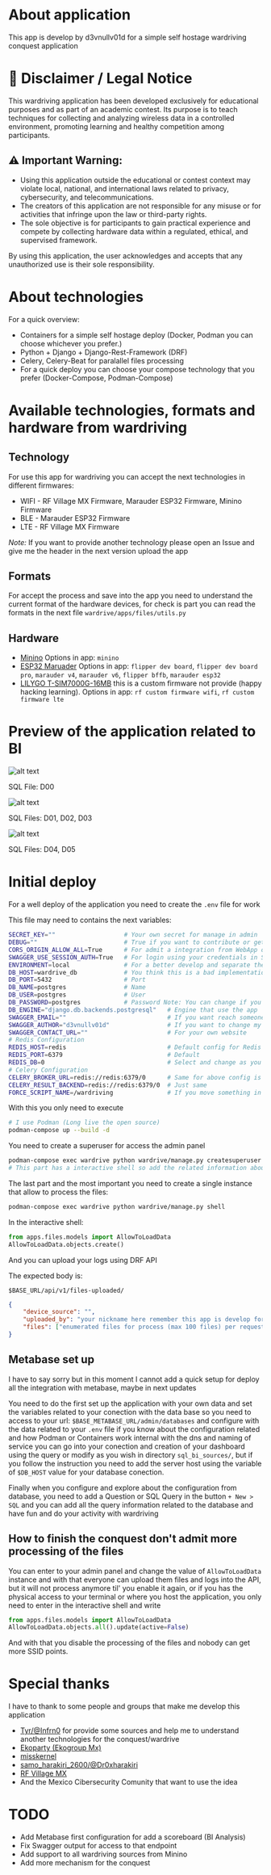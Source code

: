 # About application

This app is develop by d3vnullv01d for a simple self hostage wardriving conquest application

# 📜 Disclaimer / Legal Notice

This wardriving application has been developed exclusively for educational purposes and as part of an academic contest.
Its purpose is to teach techniques for collecting and analyzing wireless data in a controlled environment, promoting learning and healthy competition among participants.

## ⚠️ Important Warning:

* Using this application outside the educational or contest context may violate local, national, and international laws related to privacy, cybersecurity, and telecommunications.
* The creators of this application are not responsible for any misuse or for activities that infringe upon the law or third-party rights.
* The sole objective is for participants to gain practical experience and compete by collecting hardware data within a regulated, ethical, and supervised framework.

By using this application, the user acknowledges and accepts that any unauthorized use is their sole responsibility.

# About technologies

For a quick overview:

* Containers for a simple self hostage deploy (Docker, Podman you can choose whichever you prefer.)
* Python + Django + Django-Rest-Framework (DRF)
* Celery, Celery-Beat for paralallel files processing
* For a quick deploy you can choose your compose technology that you prefer (Docker-Compose, Podman-Compose)

# Available technologies, formats and hardware from wardriving

## Technology

For use this app for wardriving you can accept the next technologies in different firmwares:

* WIFI - RF Village MX Firmware, Marauder ESP32 Firmware, Minino Firmware
* BLE - Marauder ESP32 Firmware
* LTE - RF Village MX Firmware

_*Note:*_ If you want to provide another technology please open an Issue and give me the header in the next version upload the app

## Formats

For accept the process and save into the app you need to understand the current format of the hardware devices, for check is part you can read the formats in the next file `wardrive/apps/files/utils.py`

## Hardware

* [Minino](https://github.com/ElectronicCats/Minino) Options in app: `minino`
* [ESP32 Maruader](https://github.com/justcallmekoko/ESP32Marauder/) Options in app: `flipper dev board`, `flipper dev board pro`, `marauder v4`, `marauder v6`, `flipper bffb`, `marauder esp32`
* [LILYGO T-SIM7000G-16MB](https://randomnerdtutorials.com/lilygo-t-sim7000g-esp32-lte-gprs-gps/) this is a custom firmware not provide (happy hacking learning). Options in app: `rf custom firmware wifi`, `rf custom firmware lte`
# Preview of the application related to BI

![alt text](https://raw.githubusercontent.com/AdrianPardo99/wardriving_for_self/refs/heads/main/demos/map.png)

SQL File: D00

![alt text](https://raw.githubusercontent.com/AdrianPardo99/wardriving_for_self/refs/heads/main/demos/table_and_more_analysis.png)

SQL Files: D01, D02, D03

![alt text](https://raw.githubusercontent.com/AdrianPardo99/wardriving_for_self/refs/heads/main/demos/analysis_per_participant.png)

SQL Files: D04, D05



# Initial deploy

For a well deploy of the application you need to create the `.env` file for work 

This file may need to contains the next variables:

```bash
SECRET_KEY=""                   # Your own secret for manage in admin
DEBUG=""                        # True if you want to contribute or get all trace related to app
CORS_ORIGIN_ALLOW_ALL=True      # For admit a integration from WebApp or MobileApp
SWAGGER_USE_SESSION_AUTH=True   # For login using your credentials in Swagger url
ENVIRONMENT=local               # For a better develop and separate the envs
DB_HOST=wardrive_db             # You think this is a bad implementation but you can configure change configs in compose file
DB_PORT=5432                    # Port
DB_NAME=postgres                # Name
DB_USER=postgres                # User
DB_PASSWORD=postgres            # Password Note: You can change if you add .env file in compose and use the related information to config
DB_ENGINE="django.db.backends.postgresql"   # Engine that use the app
SWAGGER_EMAIL=""                            # If you want reach someone in swagger you can ommit
SWAGGER_AUTHOR="d3vnullv01d"                # If you want to change my auth of the project, pls don't do bad things
SWAGGER_CONTACT_URL=""                      # For your own website 
# Redis Configuration
REDIS_HOST=redis                            # Default config for Redis image
REDIS_PORT=6379                             # Default
REDIS_DB=0                                  # Select and change as you wish your cache Redis DB
# Celery Configuration
CELERY_BROKER_URL=redis://redis:6379/0      # Same for above config is this for default
CELERY_RESULT_BACKEND=redis://redis:6379/0  # Just same
FORCE_SCRIPT_NAME=/wardriving               # If you move something in the nginx.conf change this variable, if not just do nothing
```

With this you only need to execute

```bash
# I use Podman (Long live the open source)
podman-compose up --build -d
```

You need to create a superuser for access the admin panel

```bash
podman-compose exec wardrive python wardrive/manage.py createsuperuser
# This part has a interactive shell so add the related information about the admin user 
```

The last part and the most important you need to create a single instance that allow to process the files:

```bash
podman-compose exec wardrive python wardrive/manage.py shell
```

In the interactive shell:

```python
from apps.files.models import AllowToLoadData
AllowToLoadData.objects.create()
```

And you can upload your logs using DRF API

The expected body is:

```
$BASE_URL/api/v1/files-uploaded/
```

```json
{
    "device_source": "",
    "uploaded_by": "your nickname here remember this app is develop for a conquest or kind of CTF",
    "files": ["enumerated files for process (max 100 files) per request"]
}
```
## Metabase set up

I have to say sorry but in this moment I cannot add a quick setup for deploy all the integration with metabase, maybe in next updates 

You need to do the first set up the application with your own data and set the variables related to your conection with the data base so you need to access to your url: `$BASE_METABASE_URL/admin/databases` and configure with the data related to your `.env` file if you know about the configuration related and how Podman or Containers work internal with the dns and naming of service you can go into your conection and creation of your dashboard using the query or modify as you wish in directory `sql_bi_sources/`, but if you follow the instruction you need to add the server host using the variable of `$DB_HOST` value for your database conection.

Finally when you configure and explore about the configuration from database, you need to add a Question or SQL Query in the button `+ New > SQL` and you can add all the query information related to the database and have fun and do your activity with wardriving

## How to finish the conquest don't admit more processing of the files

You can enter to your admin panel and change the value of `AllowToLoadData` instance and with that everyone can upload them files and logs into the API, but it will not process anymore til' you enable it again, or if you has the physical access to your terminal or where you host the application, you only need to enter in the interactive shell and write

```python
from apps.files.models import AllowToLoadData
AllowToLoadData.objects.all().update(active=False)
```

And with that you disable the processing of the files and nobody can get more SSID points.



# Special thanks

I have to thank to some people and groups that make me develop this application

* [Tyr/@Infrn0](https://www.instagram.com/r3pt1li0) for provide some sources and help me to understand another technologies for the conquest/wardrive
* [Ekoparty (Ekogroup Mx)](https://www.instagram.com/ekogroup_mx/)
* [misskernel](https://www.instagram.com/misskernel/)
* [samo_harakiri_2600/@Dr0xharakiri](https://github.com/Dr0xharakiri) 
* [RF Village MX](https://www.instagram.com/rf_village_mx/)
* And the Mexico Cibersecurity Comunity that want to use the idea

# TODO 

* Add Metabase first configuration for add a scoreboard (BI Analysis)
* Fix Swagger output for access to that endpoint
* Add support to all wardriving sources from Minino
* Add more mechanism for the conquest
